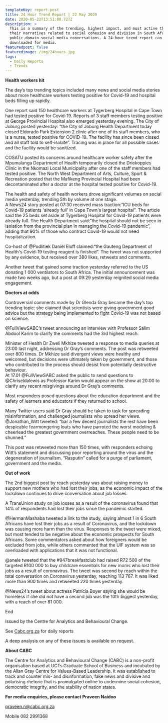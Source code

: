 ```yaml
---
templateKey: report-post
title: 24 Hour Trend Report | 22 May 2020
date: 2020-05-22T13:51:00.727Z
description: >
  This is a summary of the trending, highest impact, and most active themes and
  their narratives related to social cohesion and division in South African
  public-domain social media conversations. A 24-hour trend report can be
  downloaded for media.
featuredpost: false
featuredimage: /img/24hours.jpg
tags:
  - Daily Reports
  - Trends
---
```

**Health workers hit**

The day’s top trending topics included many news and social media stories about more healthcare workers testing positive for Covid-19 and hospital beds filling up rapidly.

One report said 150 healthcare workers at Tygerberg Hospital in Cape Town had tested positive for Covid-19. Reports of 3 staff members testing positive at George Provincial Hospital also emerged yesterday evening. The City of Joburg posted yesterday: “the City of Joburg Health Department today closed Eldorado Park Extension 2 clinic after one of its staff members, who is a nurse, tested positive for COVID-19. The facility has since been closed and all staff told to self-isolate”. Tracing was in place for all possible cases and the facility would be sanitized.

COSATU posted its concerns around healthcare worker safety after the Mpumalanga Department of Health temporarily closed the Driekoppies Clinic in the Nkomazi Local Municipality after one of the staff members had tested positive. The North West Department of Arts, Culture, Sport & Recreation posted that the Mafikeng Provincial Hospital had been decontaminated after a doctor at the hospital tested positive for Covid-19.

The health and safety of health workers drove significant volumes on social media yesterday, trending 5th by volume at one stage.\
A News24 story posted at 07:30 received mass traction:“ICU beds for Covid-19 patients 'already full' in Cape Town's largest hospital”. The article said the 25 beds set aside at Tygerberg Hospital for Covid-19 patients were already full. The Health Department said:“the hospital should not be seen in isolation from the provincial plan in managing the Covid-19 pandemic”, adding that 90% of those who contract Covid-19 would not need hospitalization.

Co-host of @Podlitiek Daniël Eloff claimed:“the Gauteng Department of Health's Covid-19 testing reagent is finished”. The tweet was not supported by any evidence, but received over 380 likes, retweets and comments.

Another tweet that gained some traction yesterday referred to the US donating 1 000 ventilators to South Africa. The initial announcement was made two weeks ago, but a post at 09:29 yesterday reignited social media engagement.

**Doctors at odds**

Controversial comments made by Dr Glenda Gray became the day’s top trending topic: she claimed that scientists were giving government good advice but the strategy being implemented to fight Covid-19 was not based on science.

@FullViewSABC’s tweet announcing an interview with Professor Salim Abdool Karim to clarify the comments had the 3rd highest reach.

Minister of Health Dr Zweli Mkhize tweeted a response to media queries at 23:00 last night, addressing Dr Gray’s comments. The post was retweeted over 800 times. Dr Mkhize said divergent views were healthy and welcomed, but decisions were ultimately taken by government, and those who contributed to the process should desist from potentially destructive behaviour.\
At 17.01 @FullViewSABC asked the public to send questions to @Chriseldalewis as Professor Karim would appear on the show at 20:00 to clarify any recent misgivings around Dr Gray’s comments.

Most responders posed questions about the education department and the safety of learners and educators if they returned to school.

Many Twitter users said Dr Gray should be taken to task for spreading misinformation, and challenged journalists who spread her views.\
@Jonathan_Witt tweeted: “bar a few decent journalists the rest have been despicable fearmongering louts who have parroted the worst modeling & cheerlead the greatest government overreaches. These people need to be shunned.”

This post was retweeted more than 150 times, with responders echoing Witt’s statement and discussing poor reporting around the virus and the degeneration of journalism. “Rasputin” called for a purge of parliament, government and the media.

**Out of work**

The 2nd biggest post by reach yesterday was about raising money to support new mothers who had lost their jobs, as the economic impact of the lockdown continues to drive conversation about job losses.

A TransUnion study on job losses as a result of the coronavirus found that 14% of respondents had lost their jobs since the pandemic started.

@HermanMashaba tweeted a link to the study, saying almost 1 in 6 South Africans have lost their jobs as a result of Coronavirus, and the lockdown was causing more harm than the virus. Responses to the tweet were mixed, but most tended to be negative about the economic prospects for South Africans. Some commentators asked about how foreigners would be excluded from jobs, while others commented that the UIF system was so overloaded with applications that it was not functional.

@anele tweeted that the #947breakfastclub had raised R72 500 of the targeted R100 000 to buy childcare essentials for new moms who lost their jobs as a result of coronavirus. The tweet was second by reach within the total conversation on Coronavirus yesterday, reaching 113 767. It was liked more than 900 times and retweeted 220 times yesterday.

@News24’s tweet about actress Patricia Boyer saying she would be homeless if she did not have a second job was the 10th biggest yesterday, with a reach of over 81 000. 



End

Issued by the Centre for Analytics and Behavioural Change.

See [Cabc.org.za](http://cabc.org.za/) for daily reports

A deep analysis on any of these issues is available on request.

**About CABC**

The Centre for Analytics and Behavioural Change (CABC) is a non-profit organisation based at UCTs Graduate School of Business and incubated by the Allan Gray Centre for Values-Based Leadership. It was established to track and counter mis- and disinformation, fake news and divisive and polarising rhetoric that is promulgated online to undermine social cohesion, democratic integrity, and the stability of nation states.

**For media enquiries, please contact Praveen Naidoo**

[praveen.n@cabc.org.za](mailto:praveennaidoo123@gmail.com)

Mobile 082 2991368